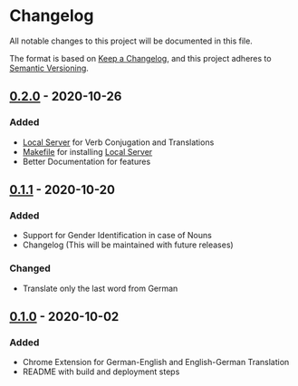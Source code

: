 # Changelog

All notable changes to this project will be documented in this file.

The format is based on [Keep a Changelog], and this project adheres to [Semantic Versioning].

## [0.2.0] - 2020-10-26

### Added

- [Local Server] for Verb Conjugation and Translations
- [Makefile] for installing [Local Server]
- Better Documentation for features

## [0.1.1] - 2020-10-20

### Added

- Support for Gender Identification in case of Nouns
- Changelog (This will be maintained with future releases)

### Changed

- Translate only the last word from German

## [0.1.0] - 2020-10-02

### Added

- Chrome Extension for German-English and English-German Translation
- README with build and deployment steps

[0.2.0]: https://github.com/akashrajr1/Woterbuch/compare/v0.1.1...v0.2.0
[0.1.1]: https://github.com/akashrajr1/Woterbuch/compare/v0.1.0...v0.1.1
[0.1.0]: https://github.com/akashrajr1/Woterbuch/releases/tag/v0.1.0

[Keep a Changelog]: https://keepachangelog.com/en/1.0.0/
[Semantic Versioning]: https://semver.org/spec/v2.0.0.html
[Local Server]: https://github.com/akashrajr1/Woterbuch/blob/master/doc/LocalServer.md
[Makefile]: https://github.com/akashrajr1/Woterbuch/blob/master/Makefile
